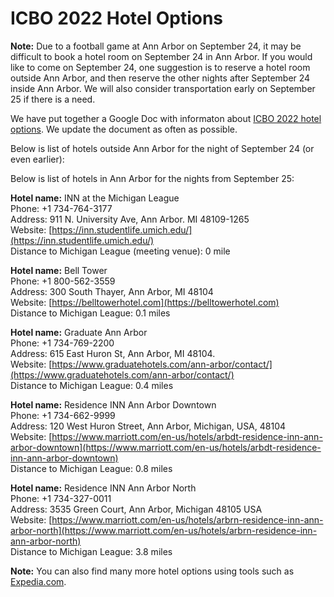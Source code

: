# ICBO 2022 Hotel Options
**Note:** Due to a football game at Ann Arbor on September 24, it may be difficult to book a hotel room on
September 24 in Ann Arbor. If you would like to come on September 24, one suggestion is to reserve a hotel room outside Ann Arbor, and then reserve the other nights after September 24 inside Ann Arbor. We will also consider transportation early on September 25 if there is a need.  

We have put together a Google Doc with informaton about [ICBO 2022 hotel options](https://docs.google.com/document/d/1_set_ag3YpJvE7QBmcvEUX41IYTY-R7p/edit). We update the document as often as possible. 

Below is list of hotels outside Ann Arbor for the night of September 24 (or even earlier): 



Below is list of hotels in Ann Arbor for the nights from September 25: 

**Hotel name:** INN at the Michigan League  
Phone: +1 734-764-3177   
Address: 911 N. University Ave, Ann Arbor. MI 48109-1265   
Website: [https://inn.studentlife.umich.edu/](https://inn.studentlife.umich.edu/)   
Distance to Michigan League (meeting venue): 0 mile   

**Hotel name:** Bell Tower   
Phone: +1 800-562-3559   
Address: 300 South Thayer, Ann Arbor, MI 48104   
Website: [https://belltowerhotel.com](https://belltowerhotel.com)   
Distance to Michigan League: 0.1 miles   

**Hotel name:** Graduate Ann Arbor   
Phone: +1 734-769-2200   
Address: 615 East Huron St, Ann Arbor, MI 48104.   
Website: [https://www.graduatehotels.com/ann-arbor/contact/](https://www.graduatehotels.com/ann-arbor/contact/)   
Distance to Michigan League: 0.4 miles   

**Hotel name:** Residence INN Ann Arbor Downtown   
Phone: +1 734-662-9999   
Address: 120 West Huron Street, Ann Arbor, Michigan, USA, 48104   
Website: [https://www.marriott.com/en-us/hotels/arbdt-residence-inn-ann-arbor-downtown](https://www.marriott.com/en-us/hotels/arbdt-residence-inn-ann-arbor-downtown)   
Distance to Michigan League: 0.8 miles   

**Hotel name:** Residence INN Ann Arbor North   
Phone: +1 734-327-0011   
Address: 3535 Green Court, Ann Arbor, Michigan 48105 USA   
Website: [https://www.marriott.com/en-us/hotels/arbrn-residence-inn-ann-arbor-north](https://www.marriott.com/en-us/hotels/arbrn-residence-inn-ann-arbor-north)   
Distance to Michigan League: 3.8 miles   

**Note:** You can also find many more hotel options using tools such as [Expedia.com](https://www.expedia.com/). 
